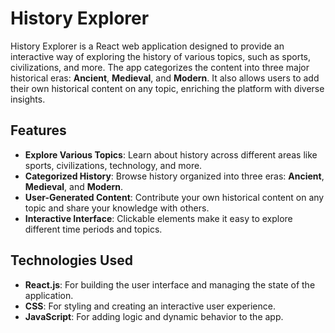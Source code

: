 # History Explorer

History Explorer is a React web application designed to provide an interactive way of exploring the history of various topics, such as sports, civilizations, and more. The app categorizes the content into three major historical eras: **Ancient**, **Medieval**, and **Modern**. It also allows users to add their own historical content on any topic, enriching the platform with diverse insights.

## Features

- **Explore Various Topics**: Learn about history across different areas like sports, civilizations, technology, and more.
- **Categorized History**: Browse history organized into three eras: **Ancient**, **Medieval**, and **Modern**.
- **User-Generated Content**: Contribute your own historical content on any topic and share your knowledge with others.
- **Interactive Interface**: Clickable elements make it easy to explore different time periods and topics.

## Technologies Used

- **React.js**: For building the user interface and managing the state of the application.
- **CSS**: For styling and creating an interactive user experience.
- **JavaScript**: For adding logic and dynamic behavior to the app.
